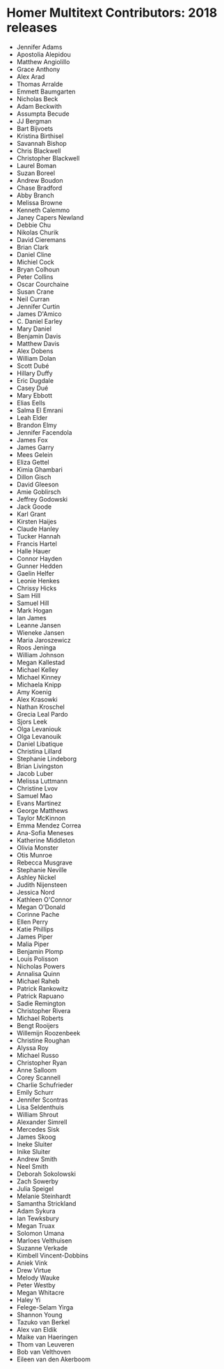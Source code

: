 # Homer Multitext Contributors:  2018 releases

-  Jennifer Adams
-  Apostolia Alepidou
-  Matthew Angiolillo
-  Grace Anthony
-  Alex Arad
-  Thomas Arralde
-  Emmett Baumgarten
-  Nicholas Beck
-  Adam Beckwith
-  Assumpta Becude
-  JJ Bergman
-  Bart Bijvoets
-  Kristina Birthisel
-  Savannah Bishop
-  Chris Blackwell
-  Christopher Blackwell
-  Laurel Boman
-  Suzan Boreel
-  Andrew Boudon
-  Chase Bradford
-  Abby Branch
-  Melissa Browne
-  Kenneth Calemmo
-  Janey Capers Newland
-  Debbie Chu
-  Nikolas Churik
-  David Cieremans
-  Brian Clark
-  Daniel Cline
-  Michiel Cock
-  Bryan Colhoun
-  Peter Collins
-  Oscar Courchaine
-  Susan Crane
-  Neil Curran
-  Jennifer Curtin
-  James D'Amico
-  C. Daniel Earley
-  Mary Daniel
-  Benjamin Davis
-  Matthew Davis
-  Alex Dobens
-  William Dolan
-  Scott Dubé
-  Hillary Duffy
-  Eric Dugdale
-  Casey Dué
-  Mary Ebbott
-  Elias Eells
-  Salma El Emrani
-  Leah Elder
-  Brandon Elmy
-  Jennifer Facendola
-  James Fox
-  James Garry
-  Mees Gelein
-  Eliza Gettel
-  Kimia Ghambari
-  Dillon Gisch
-  David Gleeson
-  Amie Goblirsch
-  Jeffrey Godowski
-  Jack Goode
-  Karl Grant
-  Kirsten Haijes
-  Claude Hanley
-  Tucker Hannah
-  Francis Hartel
-  Halle Hauer
-  Connor Hayden
-  Gunner Hedden
-  Gaelin Helfer
-  Leonie Henkes
-  Chrissy Hicks
-  Sam Hill
-  Samuel Hill
-  Mark Hogan
-  Ian James
-  Leanne Jansen
-  Wieneke Jansen
-  Maria Jaroszewicz
-  Roos Jeninga
-  William Johnson
-  Megan Kallestad
-  Michael Kelley
-  Michael Kinney
-  Michaela Knipp
-  Amy Koenig
-  Alex Krasowki
-  Nathan Kroschel
-  Grecia Leal Pardo
-  Sjors Leek
-  Olga Levaniouk
-  Olga Levanouik
-  Daniel Libatique
-  Christina Lillard
-  Stephanie Lindeborg
-  Brian Livingston
-  Jacob Luber
-  Melissa Luttmann
-  Christine Lvov
-  Samuel Mao
-  Evans Martinez
-  George Matthews
-  Taylor McKinnon
-  Emma Mendez Correa
-  Ana-Sofia Meneses
-  Katherine Middleton
-  Olivia Monster
-  Otis Munroe
-  Rebecca Musgrave
-  Stephanie Neville
-  Ashley Nickel
-  Judith Nijensteen
-  Jessica Nord
-  Kathleen O'Connor
-  Megan O'Donald
-  Corinne Pache
-  Ellen Perry
-  Katie Phillips
-  James Piper
-  Malia Piper
-  Benjamin Plomp
-  Louis Polisson
-  Nicholas Powers
-  Annalisa Quinn
-  Michael Raheb
-  Patrick Rankowitz
-  Patrick Rapuano
-  Sadie Remington
-  Christopher Rivera
-  Michael Roberts
-  Bengt Rooijers
-  Willemijn Roozenbeek
-  Christine Roughan
-  Alyssa Roy
-  Michael Russo
-  Christopher Ryan
-  Anne Salloom
-  Corey Scannell
-  Charlie Schufrieder
-  Emily Schurr
-  Jennifer Scontras
-  Lisa Seldenthuis
-  William Shrout
-  Alexander Simrell
-  Mercedes Sisk
-  James Skoog
-  Ineke Sluiter
-  Inike Sluiter
-  Andrew Smith
-  Neel Smith
-  Deborah Sokolowski
-  Zach Sowerby
-  Julia Speigel
-  Melanie Steinhardt
-  Samantha Strickland
-  Adam Sykura
-  Ian Tewksbury
-  Megan Truax
-  Solomon Umana
-  Marloes Velthuisen
-  Suzanne Verkade
-  Kimbell Vincent-Dobbins
-  Aniek Vink
-  Drew Virtue
-  Melody Wauke
-  Peter Westby
-  Megan Whitacre
-  Haley Yi
-  Felege-Selam Yirga
-  Shannon Young
-  Tazuko van Berkel
-  Alex van Eldik
-  Maike van Haeringen
-  Thom van Leuveren
-  Bob van Velthoven
-  Eileen van den Akerboom
